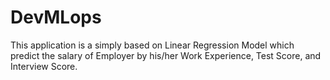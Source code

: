 # DevMLops
This application is a simply based on Linear Regression Model which predict the salary of Employer by his/her Work Experience, Test Score, and Interview Score. 
